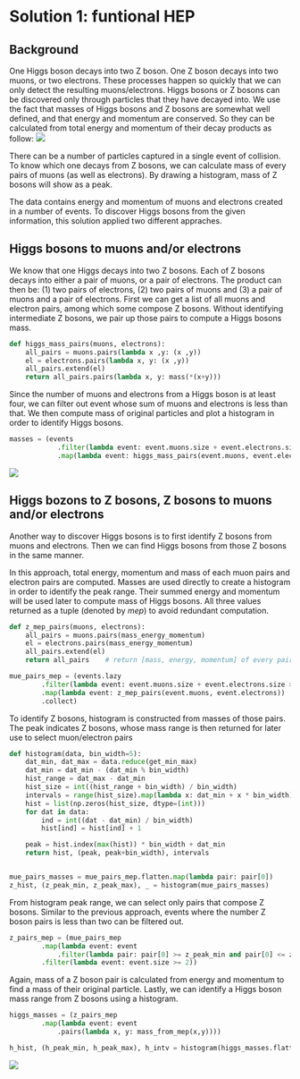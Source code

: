# Solution 1: funtional HEP

## Background

One Higgs boson decays into two Z boson. One Z boson decays into two muons, or two electrons. These processes happen so quickly that we can only detect the resulting muons/electrons. Higgs bosons or Z bosons can be discovered only through particles that they have decayed into. We use the fact that masses of Higgs bosons and Z bosons are somewhat well defined, and that energy and momentum are conserved. So they can be calculated from total energy and momentum of their decay products as follow: 
![](http://mathurl.com/render.cgi?%0Am%5E2%20%3D%20E%5E2%20-%20p%5E2%5Cnocache)

There can be a number of particles captured in a single event of collision. To know which one decays from Z bosons, we can calculate mass of every pairs of muons (as well as electrons). By drawing a histogram, mass of Z bosons will show as a peak.

The data contains energy and momentum of muons and electrons created in a number of events. To discover Higgs bosons from the given information, this solution applied two different appraches.


## Higgs bosons to muons and/or electrons

We know that one Higgs decays into two Z bosons. Each of Z bosons decays into either a pair of muons, or a pair of electrons. The product can then be: (1) two pairs of electrons, (2) two pairs of muons and (3) a pair of muons and a pair of electrons. 
First we can get a list of all muons and electron pairs, among which some compose Z bosons. Without identifying intermediate Z bosons, we pair up those pairs to compute a Higgs bosons mass.

```python
def higgs_mass_pairs(muons, electrons):
	all_pairs = muons.pairs(lambda x ,y: (x ,y)) 
	el = electrons.pairs(lambda x, y: (x ,y))
	all_pairs.extend(el)
	return all_pairs.pairs(lambda x, y: mass(*(x+y)))
```

Since the number of muons and electrons from a Higgs boson is at least four, we can filter out event whose sum of muons and electrons is less than that. We then compute mass of original particles and plot a histogram in order to identify Higgs bosons.

```python
masses = (events
			.filter(lambda event: event.muons.size + event.electrons.size >= 4)
			.map(lambda event: higgs_mass_pairs(event.muons, event.electrons)))
```

![](https://snag.gy/2ISPVD.jpg)


## Higgs bozons to Z bosons, Z bosons to muons and/or electrons

Another way to discover Higgs bosons is to first identify Z bosons from muons and electrons. Then we can find Higgs bosons from those Z bosons in the same manner.

In this approach, total energy, momentum and mass of each muon pairs and electron pairs are computed. Masses are used directly to create a histogram in order to identify the peak range. Their summed energy and momentum will be used later to compute mass of Higgs bosons. All three values returned as a tuple (denoted by *mep*) to avoid redundant computation.

```python
def z_mep_pairs(muons, electrons):
	all_pairs = muons.pairs(mass_energy_momentum)
	el = electrons.pairs(mass_energy_momentum)
	all_pairs.extend(el)
	return all_pairs	# return [mass, energy, momentum] of every pair

mue_pairs_mep = (events.lazy
		.filter(lambda event: event.muons.size + event.electrons.size >= 4) 
		.map(lambda event: z_mep_pairs(event.muons, event.electrons)) 
		.collect)
```


To identify Z bosons, histogram is constructed from masses of those pairs. The peak indicates Z bosons, whose mass range is then returned for later use to select muon/electron pairs

```python
def histogram(data, bin_width=5):
	dat_min, dat_max = data.reduce(get_min_max)
	dat_min = dat_min - (dat_min % bin_width)
	hist_range = dat_max - dat_min
	hist_size = int((hist_range + bin_width) / bin_width)
	intervals = range(hist_size).map(lambda x: dat_min + x * bin_width)
	hist = list(np.zeros(hist_size, dtype=(int)))
	for dat in data:
		ind = int((dat - dat_min) / bin_width)
		hist[ind] = hist[ind] + 1

	peak = hist.index(max(hist)) * bin_width + dat_min
	return hist, (peak, peak+bin_width), intervals


mue_pairs_masses = mue_pairs_mep.flatten.map(lambda pair: pair[0])
z_hist, (z_peak_min, z_peak_max), _ = histogram(mue_pairs_masses)

```


From histogram peak range, we can select only pairs that compose Z bosons. Similar to the previous approach, events where the number Z boson pairs is less than two can be filtered out. 

```python
z_pairs_mep = (mue_pairs_mep
		.map(lambda event: event
			.filter(lambda pair: pair[0] >= z_peak_min and pair[0] <= z_peak_max))
		.filter(lambda event: event.size >= 2))
```

Again, mass of a Z boson pair is calculated from energy and momentum to find a mass of their original particle. Lastly, we can identify a Higgs boson mass range from Z bosons using a histogram.

```python
higgs_masses = (z_pairs_mep
		.map(lambda event: event
			.pairs(lambda x, y: mass_from_mep(x,y))))

h_hist, (h_peak_min, h_peak_max), h_intv = histogram(higgs_masses.flatten, 10)
```

![](https://snag.gy/PtiGTL.jpg)